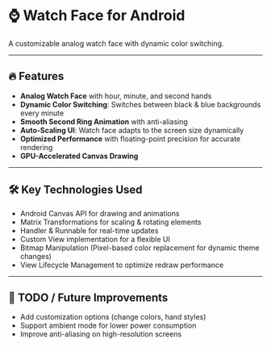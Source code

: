 # ⌚ Watch Face for Android
A customizable analog watch face with dynamic color switching.

---

## 🔥 Features
- **Analog Watch Face** with hour, minute, and second hands
- **Dynamic Color Switching**: Switches between black & blue backgrounds every minute
- **Smooth Second Ring Animation** with anti-aliasing
- **Auto-Scaling UI**: Watch face adapts to the screen size dynamically
- **Optimized Performance** with floating-point precision for accurate rendering
- **GPU-Accelerated Canvas Drawing**

---

## 🛠️ Key Technologies Used
- Android Canvas API for drawing and animations
- Matrix Transformations for scaling & rotating elements
- Handler & Runnable for real-time updates
- Custom View implementation for a flexible UI
- Bitmap Manipulation (Pixel-based color replacement for dynamic theme changes)
- View Lifecycle Management to optimize redraw performance

---

## 🎯 TODO / Future Improvements
- Add customization options (change colors, hand styles)
- Support ambient mode for lower power consumption
- Improve anti-aliasing on high-resolution screens
